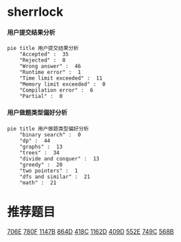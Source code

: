 # sherrlock

<!-- tabs:start -->



#### **用户提交结果分析**

```mermaid
pie title 用户提交结果分析
    "Accepted" :  35
    "Rejected" :  0
    "Wrong answer" :  46
    "Runtime error" :  1
    "Time limit exceeded" :  11
    "Memory limit exceeded" :  0
    "Compilation error" :  6
    "Partial" :  0
```

#### **用户做题类型偏好分析**

```mermaid
pie title 用户做题类型偏好分析
    "binary search" :  0
    "dp" :  44
    "graphs" :  13
    "trees" :  34
    "divide and conquer" :  13
    "greedy" :  20
    "two pointers" :  1
    "dfs and similar" :  21
    "math" :  21
```



<!-- tabs:end -->
# 推荐题目
[706E](https://codeforces.com/contest/706/problem/E)
[780F](https://codeforces.com/contest/780/problem/F)
[1147B](https://codeforces.com/contest/1147/problem/B)
[864D](https://codeforces.com/contest/864/problem/D)
[418C](https://codeforces.com/contest/418/problem/C)
[1162D](https://codeforces.com/contest/1162/problem/D)
[409D](https://codeforces.com/contest/409/problem/D)
[552E](https://codeforces.com/contest/552/problem/E)
[749C](https://codeforces.com/contest/749/problem/C)
[568B](https://codeforces.com/contest/568/problem/B)
